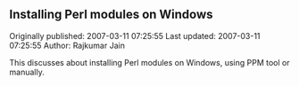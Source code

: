 ## Installing Perl modules on Windows

Originally published: 2007-03-11 07:25:55
Last updated: 2007-03-11 07:25:55
Author: Rajkumar Jain

This discusses about installing Perl modules on Windows, using PPM tool or manually.